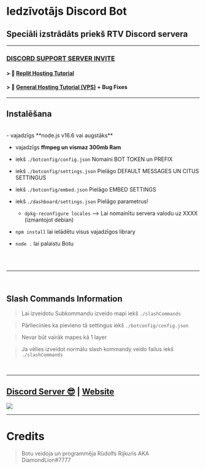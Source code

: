 # Iedzīvotājs Discord Bot
## Speciāli izstrādāts priekš RTV Discord servera


***


### [**DISCORD SUPPORT SERVER INVITE**](https://support.milrato.eu)

#### > 🦾 [Replit Hosting Tutorial](https://www.youtube.com/watch?v=Mv4QbxSv59M)

#### > 💪 [General Hosting Tutorial (VPS)](https://www.youtube.com/watch?v=yPBo2Gbp9VY) + Bug Fixes

***

## Instalēšana

<br/>
- vajadzīgs **node.js v16.6 vai augstāks**

- vajadzīgs **ffmpeg un vismaz 300mb Ram**

- iekš `./botconfig/config.json` Nomaini BOT TOKEN un PREFIX

- iekš `./botconfig/settings.json` Pielāgo DEFAULT MESSAGES UN CITUS SETTINGUS

- iekš `./botconfig/embed.json` Pielāgo EMBED SETTINGS

- iekš `./dashboard/settings.json` Pielāgo parametrus!

    - `dpkg-reconfigure locales` --> Lai nomainītu servera valodu uz XXXX (izmantojot debian)

- `npm install` lai ielādētu visus vajadzīgos library

- `node .` lai palaistu Botu

<br/>
<br/>

***

<br/>

## Slash Commands Information

> Lai izveidotu Subkommandu izveido mapi iekš `./slashCommands`

> Pārliecinies ka pievieno tā settingus iekš `./botconfig/config.json`

> Nevar būt vairāk mapes kā 1 layer

> Ja vēlies izveidot normālu slash kommandy veido failus iekš `./slashCommands`

<br/>
  
***

## [Discord Server 😎](https://discord.gg/wt6qGu7Pyx) | [Website](https://rijkuris.com)
<a href="https://discord.gg/wt6qGu7Pyx"><img src="https://media.discordapp.net/attachments/886271014449844267/892400450693914745/tpose.jpg" /></a>

***
# Credits

> Botu veidoja un programmēja Rūdolfs Rijkuris AKA DiamondLion#7777

